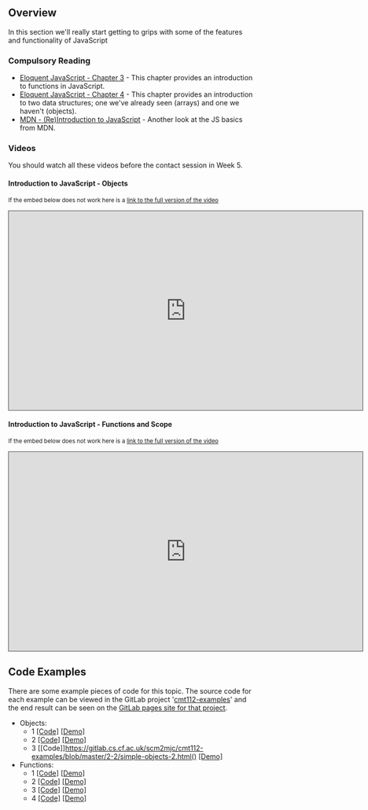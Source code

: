 ## Overview

In this section we'll really start getting to grips with some of the features and functionality of JavaScript

### Compulsory Reading

- [Eloquent JavaScript - Chapter 3](http://eloquentjavascript.net/03_functions.html) - This chapter provides an introduction to functions in JavaScript.
- [Eloquent JavaScript - Chapter 4](http://eloquentjavascript.net/04_data.html) - This chapter provides an introduction to two data structures; one we've already seen (arrays) and one we haven't (objects).
- [MDN - (Re)Introduction to JavaScript](https://developer.mozilla.org/en-US/docs/Web/JavaScript/A_re-introduction_to_JavaScript) - Another look at the JS basics from MDN.

### Videos

You should watch all these videos before the contact session in Week 5.

#### Introduction to JavaScript - Objects

<p><small>If the embed below does not work here is a <a href="https://cardiff.cloud.panopto.eu/Panopto/Pages/Viewer.aspx?id=2f9b73f7-8fc4-4ba1-a5e7-a97600fe9614" target="blank">link to the full version of the video</a></small></p>
<iframe src="https://cardiff.cloud.panopto.eu/Panopto/Pages/Embed.aspx?id=2f9b73f7-8fc4-4ba1-a5e7-a97600fe9614&v=1" width="720" height="405" style="padding: 0px; border: 1px solid #464646;" frameborder="0" allowfullscreen allow="autoplay"></iframe>

#### Introduction to JavaScript - Functions and Scope

<p><small>If the embed below does not work here is a <a href="https://cardiff.cloud.panopto.eu/Panopto/Pages/Viewer.aspx?id=db12e030-0712-4575-a52a-a97600fe8e4b" target="blank">link to the full version of the video</a></small></p>
<iframe src="https://cardiff.cloud.panopto.eu/Panopto/Pages/Embed.aspx?id=db12e030-0712-4575-a52a-a97600fe8e4b&v=1" width="720" height="405" style="padding: 0px; border: 1px solid #464646;" frameborder="0" allowfullscreen allow="autoplay"></iframe>

## Code Examples

There are some example pieces of code for this topic. The source code for each example can be viewed in the GitLab project '[cmt112-examples](https://gitlab.cs.cf.ac.uk/scm2mjc/cmt112-examples)' and the end result can be seen on the [GitLab pages site for that project](http://scm2mjc.pages.cs.cf.ac.uk/cmt112-examples/).

- Objects:
  - 1 [[Code]](https://gitlab.cs.cf.ac.uk/scm2mjc/cmt112-examples/blob/master/2-2/objects.html) [[Demo]](http://scm2mjc.pages.cs.cf.ac.uk/cmt112-examples/2-2/simple-objects.html)
  - 2 [[Code]](https://gitlab.cs.cf.ac.uk/scm2mjc/cmt112-examples/blob/master/2-2/simple-objects.html) [[Demo]](http://scm2mjc.pages.cs.cf.ac.uk/cmt112-examples/2-2/simple-objects-2.html)
  - 3 [[Code]]https://gitlab.cs.cf.ac.uk/scm2mjc/cmt112-examples/blob/master/2-2/simple-objects-2.html() [[Demo]](http://scm2mjc.pages.cs.cf.ac.uk/cmt112-examples/2-2/objects.html)
- Functions:
  - 1 [[Code]](https://gitlab.cs.cf.ac.uk/scm2mjc/cmt112-examples/blob/master/2-2/functions.1.html) [[Demo]](http://scm2mjc.pages.cs.cf.ac.uk/cmt112-examples/2-2/functions.1.html)
  - 2 [[Code]](https://gitlab.cs.cf.ac.uk/scm2mjc/cmt112-examples/blob/master/2-2/functions.2.html) [[Demo]](http://scm2mjc.pages.cs.cf.ac.uk/cmt112-examples/2-2/functions.2.html)
  - 3 [[Code]](https://gitlab.cs.cf.ac.uk/scm2mjc/cmt112-examples/blob/master/2-2/functions.3.html) [[Demo]](http://scm2mjc.pages.cs.cf.ac.uk/cmt112-examples/2-2/functions.3.html)
  - 4 [[Code]](https://gitlab.cs.cf.ac.uk/scm2mjc/cmt112-examples/blob/master/2-2/arrow-functions.html) [[Demo]](http://scm2mjc.pages.cs.cf.ac.uk/cmt112-examples/2-2/arrow-functions.html)
